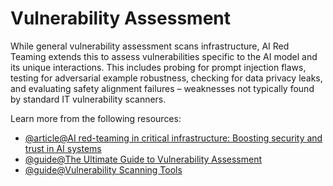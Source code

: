 # Vulnerability Assessment

While general vulnerability assessment scans infrastructure, AI Red Teaming extends this to assess vulnerabilities specific to the AI model and its unique interactions. This includes probing for prompt injection flaws, testing for adversarial example robustness, checking for data privacy leaks, and evaluating safety alignment failures – weaknesses not typically found by standard IT vulnerability scanners.

Learn more from the following resources:

- [@article@AI red-teaming in critical infrastructure: Boosting security and trust in AI systems](https://www.dnv.com/article/ai-red-teaming-for-critical-infrastructure-industries/)
- [@guide@The Ultimate Guide to Vulnerability Assessment](https://strobes.co/blog/guide-vulnerability-assessment/)
- [@guide@Vulnerability Scanning Tools](https://owasp.org/www-community/Vulnerability_Scanning_Tools)
